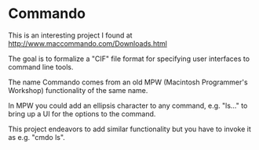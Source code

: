 # Commando

This is an interesting project I found at http://www.maccommando.com/Downloads.html

The goal is to formalize a "CIF" file format for specifying user interfaces to command line tools.

The name Commando comes from an old MPW (Macintosh Programmer's Workshop) functionality of the same name.

In MPW you could add an ellipsis character to any command, e.g. "ls…" to bring up a UI for the options to the command.

This project endeavors to add similar functionality but you have to invoke it as e.g. "cmdo ls".
